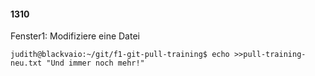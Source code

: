 #### 1310

Fenster1: Modifiziere eine Datei

```
judith@blackvaio:~/git/f1-git-pull-training$ echo >>pull-training-neu.txt "Und immer noch mehr!"
```




